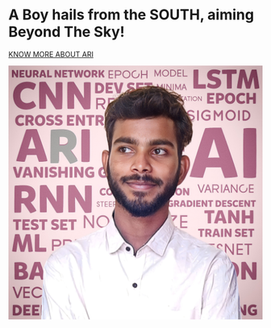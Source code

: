 <h1>A Boy hails from the SOUTH, aiming Beyond The Sky!</h1>

[KNOW MORE ABOUT ARI](www.arihara-sudhan.github.io)
 
<img id='ari' src="https://github.com/arihara-sudhan/arihara-sudhan/blob/870ba2b497d021cb2f60166a594c1c810a917401/imgs/1681278092420.jpg" alt="ARI">

